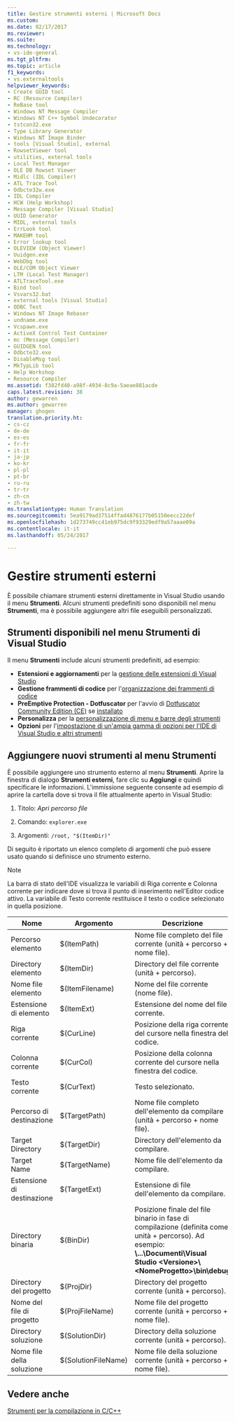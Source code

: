 ```yaml
---
title: Gestire strumenti esterni | Microsoft Docs
ms.custom: 
ms.date: 02/17/2017
ms.reviewer: 
ms.suite: 
ms.technology:
- vs-ide-general
ms.tgt_pltfrm: 
ms.topic: article
f1_keywords:
- vs.externaltools
helpviewer_keywords:
- Create GUID tool
- RC (Resource Compiler)
- ReBase tool
- Windows NT Message Compiler
- Windows NT C++ Symbol Undecorator
- tstcon32.exe
- Type Library Generator
- Windows NT Image Binder
- tools [Visual Studio], external
- RowsetViewer tool
- utilities, external tools
- Local Test Manager
- OLE DB Rowset Viewer
- Midlc (IDL Compiler)
- ATL Trace Tool
- Odbcte32w.exe
- IDL Compiler
- HCW (Help Workshop)
- Message Compiler [Visual Studio]
- UUID Generator
- MIDL, external tools
- ErrLook tool
- MAKEHM tool
- Error lookup tool
- OLEVIEW (Object Viewer)
- Uuidgen.exe
- WebDbg tool
- OLE/COM Object Viewer
- LTM (Local Test Manager)
- ATLTraceTool.exe
- Bind tool
- Vsvars32.bat
- external tools [Visual Studio]
- ODBC Test
- Windows NT Image Rebaser
- undname.exe
- Vcspawn.exe
- ActiveX Control Test Container
- mc (Message Compiler)
- GUIDGEN tool
- Odbcte32.exe
- DisableMsg tool
- MkTypLib tool
- Help Workshop
- Resource Compiler
ms.assetid: f382fd40-a98f-4934-8c9a-5aeae881acde
caps.latest.revision: 38
author: gewarren
ms.author: gewarren
manager: ghogen
translation.priority.ht:
- cs-cz
- de-de
- es-es
- fr-fr
- it-it
- ja-jp
- ko-kr
- pl-pl
- pt-br
- ru-ru
- tr-tr
- zh-cn
- zh-tw
ms.translationtype: Human Translation
ms.sourcegitcommit: 5ea9179ad37514ffad4876177b05150eecc22def
ms.openlocfilehash: 1d273749cc41eb975dc9f93329edf9a57aaae09a
ms.contentlocale: it-it
ms.lasthandoff: 05/24/2017

---
```

# <a name="manage-external-tools"></a>Gestire strumenti esterni
È possibile chiamare strumenti esterni direttamente in Visual Studio usando il menu **Strumenti**. Alcuni strumenti predefiniti sono disponibili nel menu **Strumenti**, ma è possibile aggiungere altri file eseguibili personalizzati.  

## <a name="tools-available-on-the-visual-studio-tools-menu"></a>Strumenti disponibili nel menu Strumenti di Visual Studio
 Il menu **Strumenti** include alcuni strumenti predefiniti, ad esempio:

*  **Estensioni e aggiornamenti** per la [gestione delle estensioni di Visual Studio](finding-and-using-visual-studio-extensions.md)
*  **Gestione frammenti di codice** per l'[organizzazione dei frammenti di codice](code-snippets.md#code-snippet-manager)
*  **PreEmptive Protection - Dotfuscator** per l'avvio di [Dotfuscator Community Edition (CE)](dotfuscator/index.md) se [installato](dotfuscator/install.md)
*  **Personalizza** per la [personalizzazione di menu e barre degli strumenti](how-to-customize-menus-and-toolbars-in-visual-studio.md)
*  **Opzioni** per l'[impostazione di un'ampia gamma di opzioni per l'IDE di Visual Studio e altri strumenti](reference/options-dialog-box-visual-studio.md)

## <a name="add-new-tools-to-the-tools-menu"></a>Aggiungere nuovi strumenti al menu Strumenti 
 È possibile aggiungere uno strumento esterno al menu **Strumenti**. Aprire la finestra di dialogo **Strumenti esterni**, fare clic su **Aggiungi** e quindi specificare le informazioni. L'immissione seguente consente ad esempio di aprire la cartella dove si trova il file attualmente aperto in Visual Studio:  
  
1.  Titolo: *Apri percorso file*
  
2.  Comando: `explorer.exe`  
  
3.  Argomenti: `/root, "$(ItemDir)"`  
  
 Di seguito è riportato un elenco completo di argomenti che può essere usato quando si definisce uno strumento esterno.
  
> [!NOTE]
>  La barra di stato dell'IDE visualizza le variabili di Riga corrente e Colonna corrente per indicare dove si trova il punto di inserimento nell'Editor codice attivo. La variabile di Testo corrente restituisce il testo o codice selezionato in quella posizione.  
  
|Nome|Argomento|Descrizione|  
|----------|--------------|-----------------|  
|Percorso elemento|$(ItemPath)|Nome file completo del file corrente (unità + percorso + nome file).|  
|Directory elemento|$(ItemDir)|Directory del file corrente (unità + percorso).|  
|Nome file elemento|$(ItemFilename)|Nome del file corrente (nome file).|  
|Estensione di elemento|$(ItemExt)|Estensione del nome del file corrente.|  
|Riga corrente|$(CurLine)|Posizione della riga corrente del cursore nella finestra del codice.|  
|Colonna corrente|$(CurCol)|Posizione della colonna corrente del cursore nella finestra del codice.|  
|Testo corrente|$(CurText)|Testo selezionato.|  
|Percorso di destinazione|$(TargetPath)|Nome file completo dell'elemento da compilare (unità + percorso + nome file).|  
|Target Directory|$(TargetDir)|Directory dell'elemento da compilare.|  
|Target Name|$(TargetName)|Nome file dell'elemento da compilare.|  
|Estensione di destinazione|$(TargetExt)|Estensione di file dell'elemento da compilare.|  
|Directory binaria|$(BinDir)|Posizione finale del file binario in fase di compilazione (definita come unità + percorso). Ad esempio: **\\...\Documenti\Visual Studio \<Versione>\\<NomeProgetto\>\bin\debug**|  
|Directory del progetto|$(ProjDir)|Directory del progetto corrente (unità + percorso).|  
|Nome del file di progetto|$(ProjFileName)|Nome file del progetto corrente (unità + percorso + nome file).|  
|Directory soluzione|$(SolutionDir)|Directory della soluzione corrente (unità + percorso).|  
|Nome file della soluzione|$(SolutionFileName)|Nome file della soluzione corrente (unità + percorso + nome file).|  

## <a name="see-also"></a>Vedere anche  
 [Strumenti per la compilazione in C/C++](/cpp/build/reference/c-cpp-build-tools)

